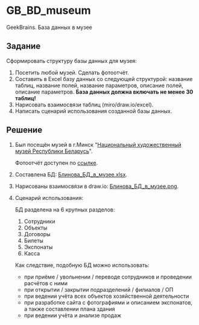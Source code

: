 # GB_BD_museum
GeekBrains. База данных в музее

## Задание
Сформировать структуру базы данных для музея:

1. Посетить любой музей. Сделать фотоотчёт.
2. Составить в Excel базу данных со следующей структурой: название таблиц, название полей, название параметров, описание полей, описание параметров. 
**База данных должна включать не менее 30 таблиц!**
3. Нарисовать взаимосвязи таблиц (miro/draw.io/excel).
4. Написать сценарий использования созданной базы данных.

## Решение

1. Был посещён музей в г.Минск "[Национальный художественный музей Республики Беларусь](https://artmuseum.by/ru?ysclid=ll98i8yt0945386592)".

   Фотоотчёт доступен по [ссылке](https://disk.yandex.ru/d/rSb6Wampfj2uHQ).

2. Составлена БД: [Блинова_БД_в_музее.xlsx](https://github.com/edblinova/GB_BD_museum/blob/main/%D0%91%D0%BB%D0%B8%D0%BD%D0%BE%D0%B2%D0%B0_%D0%91%D0%94_%D0%B2_%D0%BC%D1%83%D0%B7%D0%B5%D0%B5.xlsx).

3. Нарисованы взаимосвязи в draw.io: [Блинова_БД_в_музее.png](https://github.com/edblinova/GB_BD_museum/blob/main/%D0%91%D0%BB%D0%B8%D0%BD%D0%BE%D0%B2%D0%B0_%D0%91%D0%94_%D0%B2_%D0%BC%D1%83%D0%B7%D0%B5%D0%B5.png).

4. Сценарий использования:

   БД разделена на 6 крупных разделов:
   1. Сотрудники
   2. Объекты
   3. Договоры
   4. Билеты
   5. Экспонаты
   6. Касса

   Как следствие, подобную БД можно использовать:
   * при приёме / увольнении / переводе сотрудников и проведении расчётов с ними
   * при открытии / закрытии подразделений / филиалов / ОП
   * при ведении учёта всех объектов хозяйственной деятельности
   * при разработке сайта с фотографиями и описанием экспонатов, а также составлении плана здания
   * при ведении учёта и анализе продаж
